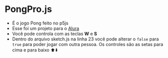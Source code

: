 # PongPro.js

- É o jogo Pong feito no p5js
- Esse foi um projeto para o [Alura](alura.com.br)
- Você pode controla com as teclas **W** e **S**
- Dentro do arquivo sketch.js na linha 23 você pode alterar o `false` para `true` para poder jogar com outra pessoa. Os controles são as setas para cima e para baixo ⬆️⬇️

